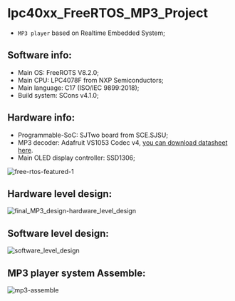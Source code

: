 
# lpc40xx_FreeRTOS_MP3_Project
* `MP3 player` based on Realtime Embedded System; 
## Software info:
* Main OS: FreeROTS V8.2.0;
* Main CPU: LPC4078F from NXP Semiconductors; 
* Main language: C17 (ISO/IEC 9899:2018);
* Build system: SCons v4.1.0;
## Hardware info:
* Programmable-SoC: SJTwo board from SCE.SJSU;
* MP3 decoder: Adafruit VS1053 Codec v4, [you can download datasheet here](https://cdn-shop.adafruit.com/datasheets/vs1053.pdf).
* Main OLED display controller: SSD1306;

![free-rtos-featured-1](https://user-images.githubusercontent.com/60235970/114663901-d879c180-9caf-11eb-99f8-07a139057adf.jpg)

## Hardware level design:
![final_MP3_design-hardware_level_design](https://user-images.githubusercontent.com/60235970/118579374-d093be00-b742-11eb-9232-2e270ec7b6e3.png)

## Software level design:
![software_level_design](https://user-images.githubusercontent.com/60235970/118579435-f15c1380-b742-11eb-9877-57b4fff06f68.png)

## MP3 player system Assemble:
![mp3-assemble](https://user-images.githubusercontent.com/60235970/137086012-dfc3f29b-78d3-43da-a9a3-04417e4c72a5.png)
